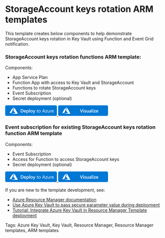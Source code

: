 # StorageAccount keys rotation ARM templates

This template creates below components to help demonstrate StorageAccount keys rotation in Key Vault using Function and Event Grid notification.

### StorageAccount keys rotation functions ARM template:

Components:

- App Service Plan
- Function App with access to Key Vault and StorageAccount 
- Functions to rotate StorageAccount keys
- Event Subscription
- Secret deployment (optional)

<a href="https://portal.azure.com/#create/Microsoft.Template/uri/https%3A%2F%2Fraw.githubusercontent.com%2FAzure%2FKeyVault-Secrets-Rotation-StorageAccount-PowerShell%2Fmain%2FARM-Templates%2FFunction%2Fazuredeploy.json" target="_blank">
    <img src="https://raw.githubusercontent.com/Azure/azure-quickstart-templates/master/1-CONTRIBUTION-GUIDE/images/deploytoazure.png"/>
</a>
<a href="http://armviz.io/#/?load=https%3A%2F%2Fraw.githubusercontent.com%2FAzure%2FKeyVault-Secrets-Rotation-StorageAccount-PowerShell%2Fmain%2FARM-Templates%2FFunction%2Fazuredeploy.json" target="_blank">
    <img src="https://raw.githubusercontent.com/Azure/azure-quickstart-templates/master/1-CONTRIBUTION-GUIDE/images/visualizebutton.png"/>
</a>

### Event subscription for existing StorageAccount keys rotation function ARM template

Components:

- Event Subscription
- Access for Function to access StorageAccount keys
- Secret deployment (optional)


<a href="https://portal.azure.com/#create/Microsoft.Template/uri/https%3A%2F%2Fraw.githubusercontent.com%2FAzure%2FKeyVault-Secrets-Rotation-StorageAccount-PowerShell%2Fmain%2FARM-Templates%2FAdd-Event-Subscription%2Fazuredeploy.json" target="_blank">
    <img src="https://raw.githubusercontent.com/Azure/azure-quickstart-templates/master/1-CONTRIBUTION-GUIDE/images/deploytoazure.png"/>
</a>
<a href="http://armviz.io/#/?load=https%3A%2F%2Fraw.githubusercontent.com%2FAzure%2FKeyVault-Secrets-Rotation-StorageAccount-PowerShell%2Fmain%2FARM-Templates%2FAdd-Event-Subscription%2Fazuredeploy.json" target="_blank">
    <img src="https://raw.githubusercontent.com/Azure/azure-quickstart-templates/master/1-CONTRIBUTION-GUIDE/images/visualizebutton.png"/>
</a>

If you are new to the template development, see:

- [Azure Resource Manager documentation](https://docs.microsoft.com/en-us/azure/azure-resource-manager/)
- [Use Azure Key Vault to pass secure parameter value during deployment](https://docs.microsoft.com/azure/azure-resource-manager/resource-manager-keyvault-parameter)
- [Tutorial: Integrate Azure Key Vault in Resource Manager Template deployment](https://docs.microsoft.com/azure/azure-resource-manager/resource-manager-tutorial-use-key-vault)

Tags: Azure Key Vault, Key Vault, Resource Manager, Resource Manager templates, ARM templates
